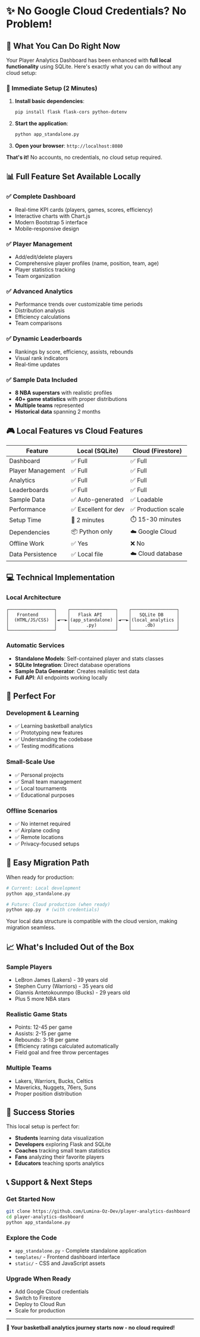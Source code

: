 # ✨ No Google Cloud Credentials? No Problem!

## 🎯 What You Can Do Right Now

Your Player Analytics Dashboard has been enhanced with **full local functionality** using SQLite. Here's exactly what you can do without any cloud setup:

### 🚀 Immediate Setup (2 Minutes)

1. **Install basic dependencies**:
   ```bash
   pip install flask flask-cors python-dotenv
   ```

2. **Start the application**:
   ```bash
   python app_standalone.py
   ```

3. **Open your browser**: `http://localhost:8080`

**That's it!** No accounts, no credentials, no cloud setup required.

## 📊 Full Feature Set Available Locally

### ✅ Complete Dashboard
- Real-time KPI cards (players, games, scores, efficiency)
- Interactive charts with Chart.js
- Modern Bootstrap 5 interface
- Mobile-responsive design

### ✅ Player Management
- Add/edit/delete players
- Comprehensive player profiles (name, position, team, age)
- Player statistics tracking
- Team organization

### ✅ Advanced Analytics
- Performance trends over customizable time periods
- Distribution analysis
- Efficiency calculations
- Team comparisons

### ✅ Dynamic Leaderboards
- Rankings by score, efficiency, assists, rebounds
- Visual rank indicators
- Real-time updates

### ✅ Sample Data Included
- **8 NBA superstars** with realistic profiles
- **40+ game statistics** with proper distributions
- **Multiple teams** represented
- **Historical data** spanning 2 months

## 🎮 Local Features vs Cloud Features

| Feature | Local (SQLite) | Cloud (Firestore) |
|---------|----------------|-------------------|
| Dashboard | ✅ Full | ✅ Full |
| Player Management | ✅ Full | ✅ Full |
| Analytics | ✅ Full | ✅ Full |
| Leaderboards | ✅ Full | ✅ Full |
| Sample Data | ✅ Auto-generated | ✅ Loadable |
| Performance | ✅ Excellent for dev | ✅ Production scale |
| Setup Time | 🚀 2 minutes | ⏱️ 15-30 minutes |
| Dependencies | 📦 Python only | ☁️ Google Cloud |
| Offline Work | ✅ Yes | ❌ No |
| Data Persistence | ✅ Local file | ☁️ Cloud database |

## 💻 Technical Implementation

### Local Architecture
```
┌─────────────────┐    ┌─────────────────┐    ┌─────────────────┐
│   Frontend      │    │   Flask API     │    │   SQLite DB     │
│  (HTML/JS/CSS)  │◄──►│(app_standalone) │◄──►│(local_analytics │
│                 │    │      .py)       │    │     .db)        │
└─────────────────┘    └─────────────────┘    └─────────────────┘
```

### Automatic Services
- **Standalone Models**: Self-contained player and stats classes
- **SQLite Integration**: Direct database operations
- **Sample Data Generator**: Creates realistic test data
- **Full API**: All endpoints working locally

## 🎯 Perfect For

### Development & Learning
- ✅ Learning basketball analytics
- ✅ Prototyping new features
- ✅ Understanding the codebase
- ✅ Testing modifications

### Small-Scale Use
- ✅ Personal projects
- ✅ Small team management
- ✅ Local tournaments
- ✅ Educational purposes

### Offline Scenarios
- ✅ No internet required
- ✅ Airplane coding
- ✅ Remote locations
- ✅ Privacy-focused setups

## 🔄 Easy Migration Path

When ready for production:

```bash
# Current: Local development
python app_standalone.py

# Future: Cloud production (when ready)
python app.py  # (with credentials)
```

Your local data structure is compatible with the cloud version, making migration seamless.

## 📈 What's Included Out of the Box

### Sample Players
- LeBron James (Lakers) - 39 years old
- Stephen Curry (Warriors) - 35 years old  
- Giannis Antetokounmpo (Bucks) - 29 years old
- Plus 5 more NBA stars

### Realistic Game Stats
- Points: 12-45 per game
- Assists: 2-15 per game
- Rebounds: 3-18 per game
- Efficiency ratings calculated automatically
- Field goal and free throw percentages

### Multiple Teams
- Lakers, Warriors, Bucks, Celtics
- Mavericks, Nuggets, 76ers, Suns
- Proper position distribution

## 🎉 Success Stories

This local setup is perfect for:
- **Students** learning data visualization
- **Developers** exploring Flask and SQLite
- **Coaches** tracking small team statistics  
- **Fans** analyzing their favorite players
- **Educators** teaching sports analytics

## 📞 Support & Next Steps

### Get Started Now
```bash
git clone https://github.com/Lumina-Oz-Dev/player-analytics-dashboard
cd player-analytics-dashboard
python app_standalone.py
```

### Explore the Code
- `app_standalone.py` - Complete standalone application
- `templates/` - Frontend dashboard interface
- `static/` - CSS and JavaScript assets

### Upgrade When Ready
- Add Google Cloud credentials
- Switch to Firestore
- Deploy to Cloud Run
- Scale for production

---

**🏀 Your basketball analytics journey starts now - no cloud required!**